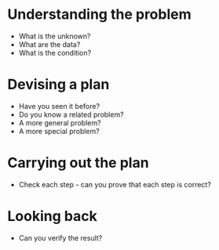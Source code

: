 # Understanding the problem
* What is the unknown?
* What are the data?
* What is the condition?
# Devising a plan
* Have you seen it before?
* Do you know a related problem?
* A more general problem?
* A more special problem?
# Carrying out the plan
* Check each step - can you prove that each step is correct?
# Looking back
* Can you verify the result?
